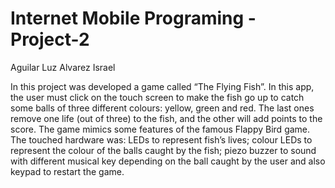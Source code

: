 # Internet Mobile Programing - Project-2
Aguilar Luz
Alvarez Israel

In this project was developed a game called “The Flying Fish”. In this app, the user must click on the touch screen to make the fish go up to catch some balls of three 
different colours: yellow, green and red. The last ones remove one life (out of three) to the fish, and the other will add points to the score.
The game mimics some features of the famous Flappy Bird game. The touched hardware was: LEDs to represent fish’s lives; 
colour LEDs to represent the colour of the balls caught by the fish;  piezo buzzer to sound with different musical key depending on the ball caught by the user 
and also keypad to restart the game.
